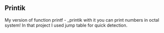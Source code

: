 ## Printik 
My version of function printf -  _printik with it you can print numbers in octal system!
In that project I used jump table for quick detection.
